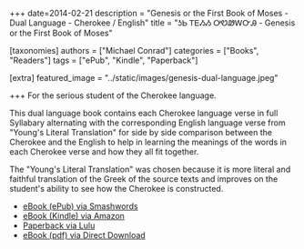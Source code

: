 +++
date=2014-02-21
description = "Genesis or the First Book of Moses - Dual Language - Cherokee / English"
title = "ᎼᏏ ᎢᎬᏱᏱ ᎤᏬᏪᎳᏅᎯ - Genesis or the First Book of Moses"

[taxonomies]
authors = ["Michael Conrad"]
categories = ["Books", "Readers"]
tags = ["ePub", "Kindle", "Paperback"]

[extra]
featured_image = "../static/images/genesis-dual-language.jpeg"

+++
For the serious student of the Cherokee language.  
<!-- more -->
This dual language book contains each Cherokee language verse in full Syllabary alternating with the corresponding English language verse from "Young's Literal Translation" for side by side comparison between the Cherokee and the English to help in learning the meanings of the words in each Cherokee verse and how they all fit together.  
  
The "Young's Literal Translation" was chosen because it is more literal and faithful translation of the Greek of the source texts and improves on the student's ability to see how the Cherokee is constructed.

* [eBook (ePub) via Smashwords](https://www.smashwords.com/books/view/411283)
* [eBook (Kindle) via Amazon](https://www.amazon.com/dp/B00IL8ZMS8)
* [Paperback via Lulu](http://www.lulu.com/shop/michael-joyner/genesis-or-the-first-book-of-moses-dual-language-cherokee-english/paperback/product-22683177.html)
* [eBook (pdf) via Direct Download](/pdf-downloads/chr-genesis-diglot-YLT.pdf)